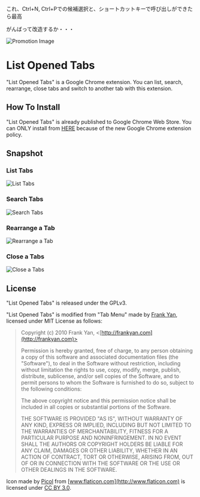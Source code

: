 これ、Ctrl+N, Ctrl+Pでの候補選択と、ショートカットキーで呼び出しができたら最高

がんばって改造するか・・・

![Promotion Image](/promo.png)
# List Opened Tabs
"List Opened Tabs" is a Google Chrome extension.
You can list, search, rearrange, close tabs and switch to another tab with this extension.

## How To Install
"List Opened Tabs" is already published to Google Chrome Web Store.
You can ONLY install from [HERE](https://chrome.google.com/webstore/detail/list-opened-tabs/nkaliaagdnbgadcpnkdbmnigkalbihlb) because of the new Google Chrome extension policy.

## Snapshot
### List Tabs
![List Tabs](/snapshot/list_tabs.jpg)

### Search Tabs
![Search Tabs](/snapshot/search_tabs.jpg)

### Rearrange a Tab
![Rearrange a Tab](/snapshot/rearrange_tab.jpg)

### Close a Tabs
![Close a Tabs](/snapshot/close_tab.jpg)

## License
"List Opened Tabs" is released under the GPLv3.

"List Opened Tabs" is modified from "Tab Menu" made by [Frank Yan](http://frankyan.com), licensed under MIT License as follows:

> Copyright (c) 2010 Frank Yan, <[http://frankyan.com](http://frankyan.com)>
>
> Permission is hereby granted, free of charge, to any person obtaining a copy
> of this software and associated documentation files (the "Software"), to deal
> in the Software without restriction, including without limitation the rights
> to use, copy, modify, merge, publish, distribute, sublicense, and/or sell
> copies of the Software, and to permit persons to whom the Software is
> furnished to do so, subject to the following conditions:
>
> The above copyright notice and this permission notice shall be included in
> all copies or substantial portions of the Software.
>
> THE SOFTWARE IS PROVIDED "AS IS", WITHOUT WARRANTY OF ANY KIND, EXPRESS OR
> IMPLIED, INCLUDING BUT NOT LIMITED TO THE WARRANTIES OF MERCHANTABILITY,
> FITNESS FOR A PARTICULAR PURPOSE AND NONINFRINGEMENT. IN NO EVENT SHALL THE
> AUTHORS OR COPYRIGHT HOLDERS BE LIABLE FOR ANY CLAIM, DAMAGES OR OTHER
> LIABILITY, WHETHER IN AN ACTION OF CONTRACT, TORT OR OTHERWISE, ARISING FROM,
> OUT OF OR IN CONNECTION WITH THE SOFTWARE OR THE USE OR OTHER DEALINGS IN
> THE SOFTWARE.

Icon made by [Picol](http://picol.org) from [www.flaticon.com](http://www.flaticon.com) is licensed under [CC BY 3.0](http://creativecommons.org/licenses/by/3.0/).
